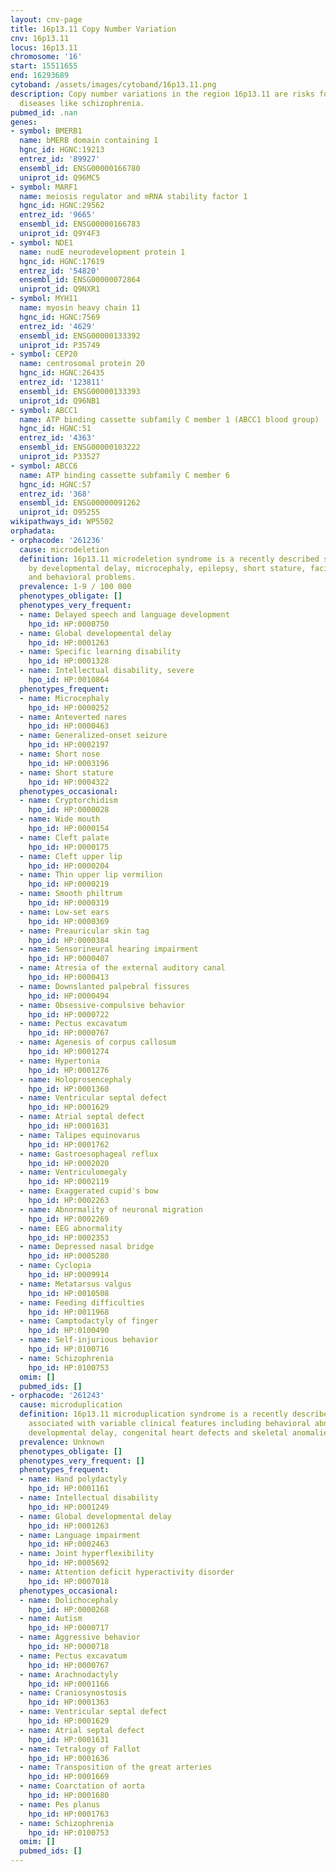 ```yaml
---
layout: cnv-page
title: 16p13.11 Copy Number Variation
cnv: 16p13.11
locus: 16p13.11
chromosome: '16'
start: 15511655
end: 16293689
cytoband: /assets/images/cytoband/16p13.11.png
description: Copy number variations in the region 16p13.11 are risks for neuropsychiatric
  diseases like schizophrenia.
pubmed_id: .nan
genes:
- symbol: BMERB1
  name: bMERB domain containing 1
  hgnc_id: HGNC:19213
  entrez_id: '89927'
  ensembl_id: ENSG00000166780
  uniprot_id: Q96MC5
- symbol: MARF1
  name: meiosis regulator and mRNA stability factor 1
  hgnc_id: HGNC:29562
  entrez_id: '9665'
  ensembl_id: ENSG00000166783
  uniprot_id: Q9Y4F3
- symbol: NDE1
  name: nudE neurodevelopment protein 1
  hgnc_id: HGNC:17619
  entrez_id: '54820'
  ensembl_id: ENSG00000072864
  uniprot_id: Q9NXR1
- symbol: MYH11
  name: myosin heavy chain 11
  hgnc_id: HGNC:7569
  entrez_id: '4629'
  ensembl_id: ENSG00000133392
  uniprot_id: P35749
- symbol: CEP20
  name: centrosomal protein 20
  hgnc_id: HGNC:26435
  entrez_id: '123811'
  ensembl_id: ENSG00000133393
  uniprot_id: Q96NB1
- symbol: ABCC1
  name: ATP binding cassette subfamily C member 1 (ABCC1 blood group)
  hgnc_id: HGNC:51
  entrez_id: '4363'
  ensembl_id: ENSG00000103222
  uniprot_id: P33527
- symbol: ABCC6
  name: ATP binding cassette subfamily C member 6
  hgnc_id: HGNC:57
  entrez_id: '368'
  ensembl_id: ENSG00000091262
  uniprot_id: O95255
wikipathways_id: WP5502
orphadata:
- orphacode: '261236'
  cause: microdeletion
  definition: 16p13.11 microdeletion syndrome is a recently described syndrome characterized
    by developmental delay, microcephaly, epilepsy, short stature, facial dysmorphism
    and behavioral problems.
  prevalence: 1-9 / 100 000
  phenotypes_obligate: []
  phenotypes_very_frequent:
  - name: Delayed speech and language development
    hpo_id: HP:0000750
  - name: Global developmental delay
    hpo_id: HP:0001263
  - name: Specific learning disability
    hpo_id: HP:0001328
  - name: Intellectual disability, severe
    hpo_id: HP:0010864
  phenotypes_frequent:
  - name: Microcephaly
    hpo_id: HP:0000252
  - name: Anteverted nares
    hpo_id: HP:0000463
  - name: Generalized-onset seizure
    hpo_id: HP:0002197
  - name: Short nose
    hpo_id: HP:0003196
  - name: Short stature
    hpo_id: HP:0004322
  phenotypes_occasional:
  - name: Cryptorchidism
    hpo_id: HP:0000028
  - name: Wide mouth
    hpo_id: HP:0000154
  - name: Cleft palate
    hpo_id: HP:0000175
  - name: Cleft upper lip
    hpo_id: HP:0000204
  - name: Thin upper lip vermilion
    hpo_id: HP:0000219
  - name: Smooth philtrum
    hpo_id: HP:0000319
  - name: Low-set ears
    hpo_id: HP:0000369
  - name: Preauricular skin tag
    hpo_id: HP:0000384
  - name: Sensorineural hearing impairment
    hpo_id: HP:0000407
  - name: Atresia of the external auditory canal
    hpo_id: HP:0000413
  - name: Downslanted palpebral fissures
    hpo_id: HP:0000494
  - name: Obsessive-compulsive behavior
    hpo_id: HP:0000722
  - name: Pectus excavatum
    hpo_id: HP:0000767
  - name: Agenesis of corpus callosum
    hpo_id: HP:0001274
  - name: Hypertonia
    hpo_id: HP:0001276
  - name: Holoprosencephaly
    hpo_id: HP:0001360
  - name: Ventricular septal defect
    hpo_id: HP:0001629
  - name: Atrial septal defect
    hpo_id: HP:0001631
  - name: Talipes equinovarus
    hpo_id: HP:0001762
  - name: Gastroesophageal reflux
    hpo_id: HP:0002020
  - name: Ventriculomegaly
    hpo_id: HP:0002119
  - name: Exaggerated cupid's bow
    hpo_id: HP:0002263
  - name: Abnormality of neuronal migration
    hpo_id: HP:0002269
  - name: EEG abnormality
    hpo_id: HP:0002353
  - name: Depressed nasal bridge
    hpo_id: HP:0005280
  - name: Cyclopia
    hpo_id: HP:0009914
  - name: Metatarsus valgus
    hpo_id: HP:0010508
  - name: Feeding difficulties
    hpo_id: HP:0011968
  - name: Camptodactyly of finger
    hpo_id: HP:0100490
  - name: Self-injurious behavior
    hpo_id: HP:0100716
  - name: Schizophrenia
    hpo_id: HP:0100753
  omim: []
  pubmed_ids: []
- orphacode: '261243'
  cause: microduplication
  definition: 16p13.11 microduplication syndrome is a recently described syndrome
    associated with variable clinical features including behavioral abnormalities,
    developmental delay, congenital heart defects and skeletal anomalies.
  prevalence: Unknown
  phenotypes_obligate: []
  phenotypes_very_frequent: []
  phenotypes_frequent:
  - name: Hand polydactyly
    hpo_id: HP:0001161
  - name: Intellectual disability
    hpo_id: HP:0001249
  - name: Global developmental delay
    hpo_id: HP:0001263
  - name: Language impairment
    hpo_id: HP:0002463
  - name: Joint hyperflexibility
    hpo_id: HP:0005692
  - name: Attention deficit hyperactivity disorder
    hpo_id: HP:0007018
  phenotypes_occasional:
  - name: Dolichocephaly
    hpo_id: HP:0000268
  - name: Autism
    hpo_id: HP:0000717
  - name: Aggressive behavior
    hpo_id: HP:0000718
  - name: Pectus excavatum
    hpo_id: HP:0000767
  - name: Arachnodactyly
    hpo_id: HP:0001166
  - name: Craniosynostosis
    hpo_id: HP:0001363
  - name: Ventricular septal defect
    hpo_id: HP:0001629
  - name: Atrial septal defect
    hpo_id: HP:0001631
  - name: Tetralogy of Fallot
    hpo_id: HP:0001636
  - name: Transposition of the great arteries
    hpo_id: HP:0001669
  - name: Coarctation of aorta
    hpo_id: HP:0001680
  - name: Pes planus
    hpo_id: HP:0001763
  - name: Schizophrenia
    hpo_id: HP:0100753
  omim: []
  pubmed_ids: []
---
```

